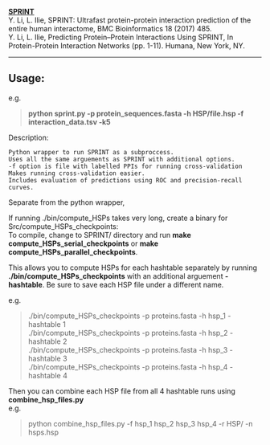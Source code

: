 **[SPRINT](https://github.com/lucian-ilie/SPRINT)**  
Y. Li, L. Ilie, SPRINT: Ultrafast protein-protein interaction prediction of the entire human interactome, BMC Bioinformatics 18 (2017) 485.   
Y. Li, L. Ilie, Predicting Protein–Protein Interactions Using SPRINT, In Protein-Protein Interaction Networks (pp. 1-11). Humana, New York, NY.  
  
___
## Usage:  

e.g.  
> **python sprint.py -p protein_sequences.fasta -h HSP/file.hsp -f interaction_data.tsv -k5**  

Description:  

    Python wrapper to run SPRINT as a subproccess.  
    Uses all the same arguements as SPRINT with additional options.  
    -f option is file with labelled PPIs for running cross-validation  
    Makes running cross-validation easier.  
    Includes evaluation of predictions using ROC and precision-recall curves.  
    
Separate from the python wrapper,  

If running ./bin/compute_HSPs takes very long, create a binary for Src/compute_HSPs_checkpoints:  
To compile, change to SPRINT/ directory and run **make compute_HSPs_serial_checkpoints** or **make compute_HSPs_parallel_checkpoints**.  
    
This allows you to compute HSPs for each hashtable separately by running **./bin/compute_HSPs_checkpoints** with an additional arguement **-hashtable**. Be sure to save each HSP file under a different name.  

e.g.  
> ./bin/compute_HSPs_checkpoints -p proteins.fasta -h hsp_1 -hashtable 1  
> ./bin/compute_HSPs_checkpoints -p proteins.fasta -h hsp_2 -hashtable 2  
> ./bin/compute_HSPs_checkpoints -p proteins.fasta -h hsp_3 -hashtable 3  
> ./bin/compute_HSPs_checkpoints -p proteins.fasta -h hsp_4 -hashtable 4  

Then you can combine each HSP file from all 4 hashtable runs using **combine_hsp_files.py**  
e.g.  
> python combine_hsp_files.py -f hsp_1 hsp_2 hsp_3 hsp_4 -r HSP/ -n hsps.hsp  

